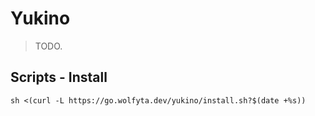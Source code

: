 # Yukino

> TODO.

## Scripts - Install

```shell
sh <(curl -L https://go.wolfyta.dev/yukino/install.sh?$(date +%s))
```
